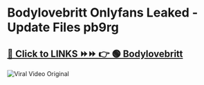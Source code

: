 
 # Bodylovebritt Onlyfans Leaked - Update Files pb9rg

## <h2><a href="https://clipsfans.com/Bodylovebritt&ref=git">🔗 Click to LINKS ⏩⏩ 👉 🟢 Bodylovebritt </a></h2>

<a href="https://clipsfans.com/Bodylovebritt&ref=git" rel="nofollow" data-target="animated-image.originalLink"><img src="https://i.ibb.co.com/xMMVF88/686577567.gif" alt="Viral Video Original" style="max-width: 100%; display: inline-block;" data-target="animated-image.originalImage"></a>

